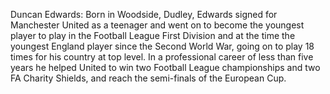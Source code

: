 Duncan Edwards: Born in Woodside, Dudley, Edwards signed for Manchester United as a teenager and went on to become the youngest player to play in the Football League First Division and at the time the youngest England player since the Second World War, going on to play 18 times for his country at top level. In a professional career of less than five years he helped United to win two Football League championships and two FA Charity Shields, and reach the semi-finals of the European Cup.
